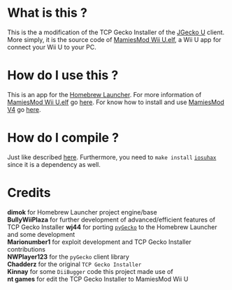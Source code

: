 # What is this ?
This is the a modification of the TCP Gecko Installer of the [JGecko U](https://github.com/BullyWiiPlaza/JGeckoU) client. More simply, it is the source code of [MamiesMod Wii U.elf](http://nt-games-site.000webhostapp.com/other-1/mamiesmod-wii-u-app.html), a Wii U app for connect your Wii U to your PC.

# How do I use this ?
This is an app for the [Homebrew Launcher](https://github.com/dimok789/homebrew_launcher). For more information of [MamiesMod Wii U.elf](http://nt-games-site.000webhostapp.com/other-1/mamiesmod-wii-u-app.html) go [here](http://nt-games-site.000webhostapp.com/other-1/mamiesmod-wii-u-app.html). For know how to install and use [MamiesMod V4](https://youtu.be/BZxRxmEmlrw) go [here](https://www.youtube.com/c/ntgamesytb/).

# How do I compile ? 
Just like described [here](https://github.com/dimok789/homebrew_launcher/blob/master/README.md#building-the-homebrew-launcher). Furthermore, you need to `make install` [`iosuhax`](https://github.com/dimok789/libiosuhax) since it is a dependency as well.

# Credits
**dimok** for Homebrew Launcher project engine/base  
**BullyWiiPlaza** for further development of advanced/efficient features of TCP Gecko Installer 
**wj44** for porting [`pyGecko`](https://github.com/wiiudev/pyGecko) to the Homebrew Launcher and some development  
**Marionumber1** for exploit development and TCP Gecko Installer contributions  
**NWPlayer123** for the `pyGecko` client library  
**Chadderz** for the original `TCP Gecko Installer`  
**Kinnay** for some `DiiBugger` code this project made use of  
**nt games** for edit the TCP Gecko Installer to MamiesMod Wii U
